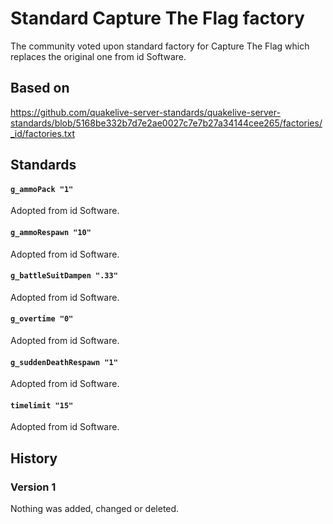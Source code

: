 # Standard Capture The Flag factory

The community voted upon standard factory for Capture The Flag which replaces the original one from id Software.

## Based on

https://github.com/quakelive-server-standards/quakelive-server-standards/blob/5168be332b7d7e2ae0027c7e7b27a34144cee265/factories/_id/factories.txt

## Standards

#### `g_ammoPack "1"`

Adopted from id Software.

#### `g_ammoRespawn "10"`

Adopted from id Software.

#### `g_battleSuitDampen ".33"`

Adopted from id Software.

#### `g_overtime "0"`

Adopted from id Software.

#### `g_suddenDeathRespawn "1"`

Adopted from id Software.

#### `timelimit "15"`

Adopted from id Software.

## History

### Version 1

Nothing was added, changed or deleted.
